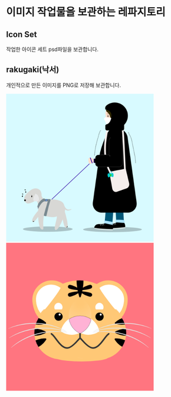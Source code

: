 # 이미지 작업물을 보관하는 레파지토리

## Icon Set
작업한 아이콘 세트 psd파일을 보관합니다.

## rakugaki(낙서)
개인적으로 만든 이미지를 PNG로 저장해 보관합니다.    

     
<img src="./rakugaki/walk_winter.png" width=400><img src="./rakugaki/tiger_maru.png" width=400>
